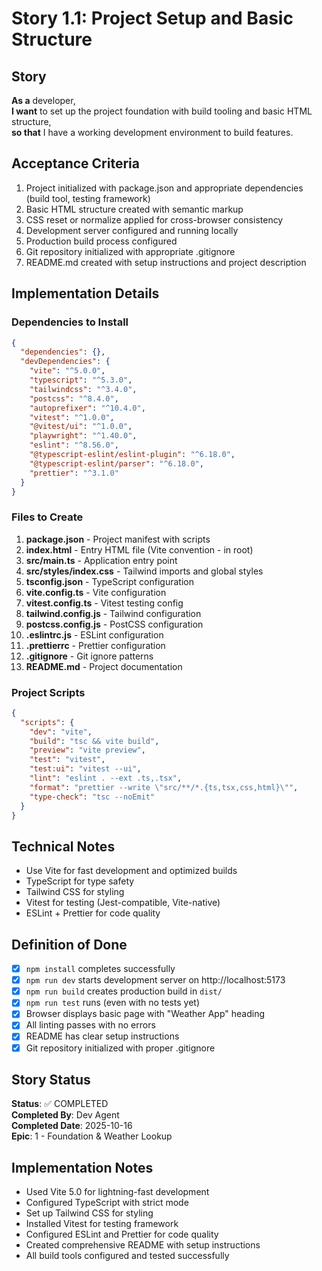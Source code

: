 # Story 1.1: Project Setup and Basic Structure

## Story

**As a** developer,  
**I want** to set up the project foundation with build tooling and basic HTML structure,  
**so that** I have a working development environment to build features.

## Acceptance Criteria

1. Project initialized with package.json and appropriate dependencies (build tool, testing framework)
2. Basic HTML structure created with semantic markup
3. CSS reset or normalize applied for cross-browser consistency
4. Development server configured and running locally
5. Production build process configured
6. Git repository initialized with appropriate .gitignore
7. README.md created with setup instructions and project description

## Implementation Details

### Dependencies to Install

```json
{
  "dependencies": {},
  "devDependencies": {
    "vite": "^5.0.0",
    "typescript": "^5.3.0",
    "tailwindcss": "^3.4.0",
    "postcss": "^8.4.0",
    "autoprefixer": "^10.4.0",
    "vitest": "^1.0.0",
    "@vitest/ui": "^1.0.0",
    "playwright": "^1.40.0",
    "eslint": "^8.56.0",
    "@typescript-eslint/eslint-plugin": "^6.18.0",
    "@typescript-eslint/parser": "^6.18.0",
    "prettier": "^3.1.0"
  }
}
```

### Files to Create

1. **package.json** - Project manifest with scripts
2. **index.html** - Entry HTML file (Vite convention - in root)
3. **src/main.ts** - Application entry point
4. **src/styles/index.css** - Tailwind imports and global styles
5. **tsconfig.json** - TypeScript configuration
6. **vite.config.ts** - Vite configuration
7. **vitest.config.ts** - Vitest testing config
8. **tailwind.config.js** - Tailwind configuration
9. **postcss.config.js** - PostCSS configuration
10. **.eslintrc.js** - ESLint configuration
11. **.prettierrc** - Prettier configuration
12. **.gitignore** - Git ignore patterns
13. **README.md** - Project documentation

### Project Scripts

```json
{
  "scripts": {
    "dev": "vite",
    "build": "tsc && vite build",
    "preview": "vite preview",
    "test": "vitest",
    "test:ui": "vitest --ui",
    "lint": "eslint . --ext .ts,.tsx",
    "format": "prettier --write \"src/**/*.{ts,tsx,css,html}\"",
    "type-check": "tsc --noEmit"
  }
}
```

## Technical Notes

- Use Vite for fast development and optimized builds
- TypeScript for type safety
- Tailwind CSS for styling
- Vitest for testing (Jest-compatible, Vite-native)
- ESLint + Prettier for code quality

## Definition of Done

- [x] `npm install` completes successfully
- [x] `npm run dev` starts development server on http://localhost:5173
- [x] `npm run build` creates production build in `dist/`
- [x] `npm run test` runs (even with no tests yet)
- [x] Browser displays basic page with "Weather App" heading
- [x] All linting passes with no errors
- [x] README has clear setup instructions
- [x] Git repository initialized with proper .gitignore

## Story Status

**Status**: ✅ COMPLETED  
**Completed By**: Dev Agent  
**Completed Date**: 2025-10-16  
**Epic**: 1 - Foundation & Weather Lookup

## Implementation Notes

- Used Vite 5.0 for lightning-fast development
- Configured TypeScript with strict mode
- Set up Tailwind CSS for styling
- Installed Vitest for testing framework
- Configured ESLint and Prettier for code quality
- Created comprehensive README with setup instructions
- All build tools configured and tested successfully

